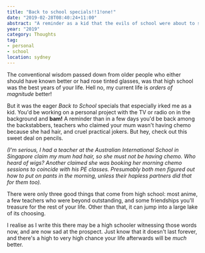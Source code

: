 ```yaml
---
title: "Back to school specials!!1!one!"
date: "2019-02-28T08:40:24+11:00"
abstract: "A reminder as a kid that the evils of school were about to start!"
year: "2019"
category: Thoughts
tag:
- personal
- school
location: sydney
---
```

The conventional wisdom passed down from older people who either should have known better or had rose tinted glasses, was that high school was the best years of your life. Hell no, my current life is *orders of magnitude* better!

But it was the eager *Back to School* specials that especially irked me as a kid. You'd be working on a personal project with the TV or radio on in the background and **bam!** A reminder than in a few days you'd be back among the backstabbers, teachers who claimed your mum wasn't having chemo because she had hair, and cruel practical jokers. But hey, check out this sweet deal on pencils.

*(I'm serious, I had a teacher at the Australian International School in Singapore claim my mum had hair, so she must not be having chemo. Who heard of wigs? Another claimed she was booking her morning chemo sessions to coincide with his PE classes. Presumably both men figured out how to put on pants in the morning, unless their hapless partners did that for them too).* 

There were only three good things that come from high school: most anime, a few teachers who were beyond outstanding, and some friendships you'll treasure for the rest of your life. Other than that, it can jump into a large lake of its choosing.

I realise as I write this there may be a high schooler witnessing those words now, and are now sad at the prospect. Just know that it doesn't last forever, and there's a high to very high chance your life afterwards will be *much* better.

